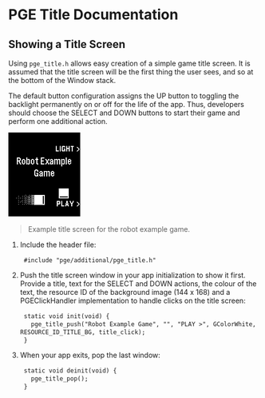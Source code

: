 # PGE Title Documentation

## Showing a Title Screen

Using `pge_title.h` allows easy creation of a simple game title screen. It is
assumed that the title screen will be the first thing the user sees, and so at
the bottom of the Window stack. 

The default button configuration assigns the UP button to toggling the backlight
permanently on or off for the life of the app. Thus, developers should choose
the SELECT and DOWN buttons to start their game and perform one additional
action.

![screenshot2](../screenshots/screenshot2.png)

> Example title screen for the robot example game.

1. Include the header file:

        #include "pge/additional/pge_title.h"

2. Push the title screen window in your app initialization to show it first.
   Provide a title, text for the SELECT and DOWN actions, the colour of the
   text, the resource ID of the background image (144 x 168) and a
   PGEClickHandler implementation to handle clicks on the title screen:

        static void init(void) {
          pge_title_push("Robot Example Game", "", "PLAY >", GColorWhite, RESOURCE_ID_TITLE_BG, title_click);
        }

3. When your app exits, pop the last window:

        static void deinit(void) {
          pge_title_pop();
        }